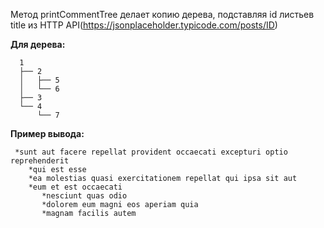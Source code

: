 Метод printCommentTree делает копию дерева, подставляя id листьев title из HTTP API(https://jsonplaceholder.typicode.com/posts/ID)

**Для дерева:**

      1
      ├── 2
      │   ├── 5
      │   └── 6
      ├── 3
      └── 4
          └── 7
     
**Пример вывода:**

     *sunt aut facere repellat provident occaecati excepturi optio reprehenderit
        *qui est esse
        *ea molestias quasi exercitationem repellat qui ipsa sit aut
        *eum et est occaecati
           *nesciunt quas odio
           *dolorem eum magni eos aperiam quia
           *magnam facilis autem
